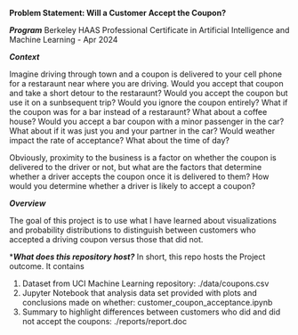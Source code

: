 **Problem Statement: Will a Customer Accept the Coupon?**

***Program***
Berkeley HAAS Professional Certificate in Artificial Intelligence and Machine Learning - Apr 2024


***Context***

Imagine driving through town and a coupon is delivered to your cell phone for a restaraunt near where you are driving. Would you accept that coupon and take a short detour to the restaraunt? Would you accept the coupon but use it on a sunbsequent trip? Would you ignore the coupon entirely? What if the coupon was for a bar instead of a restaraunt? What about a coffee house? Would you accept a bar coupon with a minor passenger in the car? What about if it was just you and your partner in the car? Would weather impact the rate of acceptance? What about the time of day?

Obviously, proximity to the business is a factor on whether the coupon is delivered to the driver or not, but what are the factors that determine whether a driver accepts the coupon once it is delivered to them? How would you determine whether a driver is likely to accept a coupon?

***Overview***

The goal of this project is to use what I have learned  about visualizations and probability distributions to distinguish between customers who accepted a driving coupon versus those that did not.

****What does this repository host?***
In short, this repo hosts the Project outcome. It contains 
1. Dataset from UCI Machine Learning repository: ./data/coupons.csv
2. Jupyter Notebook that analysis data set provided with plots and conclusions made on whether: customer_coupon_acceptance.ipynb 	
3. Summary to highlight differences between customers who did and did not accept the coupons: ./reports/report.doc 		        
